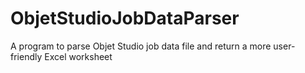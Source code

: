 # ObjetStudioJobDataParser
A program to parse Objet Studio job data file and return a more user-friendly Excel worksheet
